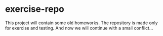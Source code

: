 # exercise-repo
This project will contain some old homeworks.
The repository is made only for exercise and testing.
And now we will continue with a small conflict...


